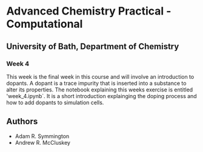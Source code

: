 # Advanced Chemistry Practical - Computational
## University of Bath, Department of Chemistry
### Week 4

This week is the final week in this course and will involve an introduction to dopants. A dopant is a trace impurity that is inserted into a substance to alter its properties. The notebook explaining this weeks exercise is entitled 'week_4.ipynb`. It is a short introduction explainging the doping process and how to add dopants to simulation cells. 

## Authors

- Adam R. Symmington
- Andrew R. McCluskey
